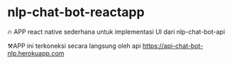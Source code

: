 # nlp-chat-bot-reactapp
🔥 APP react native sederhana untuk implementasi UI dari nlp-chat-bot-api

⚒️APP ini terkoneksi secara langsung oleh api https://api-chat-bot-nlp.herokuapp.com
